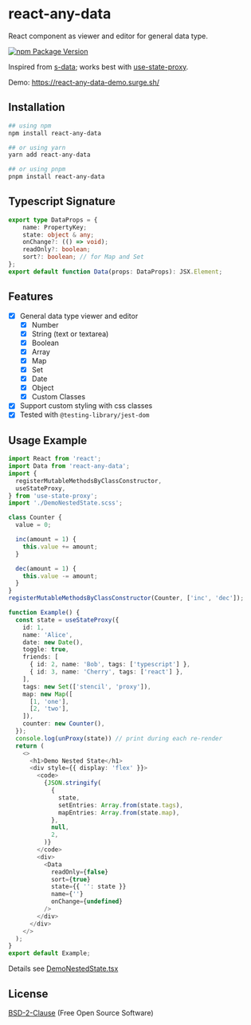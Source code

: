 # react-any-data

React component as viewer and editor for general data type.

[![npm Package Version](https://img.shields.io/npm/v/react-any-data?maxAge=3600)](https://www.npmjs.com/package/react-any-data)

Inspired from [s-data](https://github.com/beenotung/s-data);
works best with [use-state-proxy](https://github.com/beenotung/use-state-proxy).

Demo: https://react-any-data-demo.surge.sh/

## Installation

```bash
## using npm
npm install react-any-data

## or using yarn
yarn add react-any-data

## or using pnpm
pnpm install react-any-data
```

## Typescript Signature
```typescript
export type DataProps = {
    name: PropertyKey;
    state: object & any;
    onChange?: (() => void);
    readOnly?: boolean;
    sort?: boolean; // for Map and Set
};
export default function Data(props: DataProps): JSX.Element;
```

## Features
- [x] General data type viewer and editor
  - [x] Number
  - [x] String (text or textarea)
  - [x] Boolean
  - [x] Array
  - [x] Map
  - [x] Set
  - [x] Date
  - [x] Object
  - [X] Custom Classes
- [x] Support custom styling with css classes
- [x] Tested with `@testing-library/jest-dom`

## Usage Example
```typescript jsx
import React from 'react';
import Data from 'react-any-data';
import {
  registerMutableMethodsByClassConstructor,
  useStateProxy,
} from 'use-state-proxy';
import './DemoNestedState.scss';

class Counter {
  value = 0;

  inc(amount = 1) {
    this.value += amount;
  }

  dec(amount = 1) {
    this.value -= amount;
  }
}
registerMutableMethodsByClassConstructor(Counter, ['inc', 'dec']);

function Example() {
  const state = useStateProxy({
    id: 1,
    name: 'Alice',
    date: new Date(),
    toggle: true,
    friends: [
      { id: 2, name: 'Bob', tags: ['typescript'] },
      { id: 3, name: 'Cherry', tags: ['react'] },
    ],
    tags: new Set(['stencil', 'proxy']),
    map: new Map([
      [1, 'one'],
      [2, 'two'],
    ]),
    counter: new Counter(),
  });
  console.log(unProxy(state)) // print during each re-render
  return (
    <>
      <h1>Demo Nested State</h1>
      <div style={{ display: 'flex' }}>
        <code>
          {JSON.stringify(
            {
              state,
              setEntries: Array.from(state.tags),
              mapEntries: Array.from(state.map),
            },
            null,
            2,
          )}
        </code>
        <div>
          <Data
            readOnly={false}
            sort={true}
            state={{ '': state }}
            name={''}
            onChange={undefined}
          />
        </div>
      </div>
    </>
  );
}
export default Example;
```

Details see [DemoNestedState.tsx](./src/DemoNestedState.tsx)

## License
[BSD-2-Clause](./LICENSE) (Free Open Source Software)
